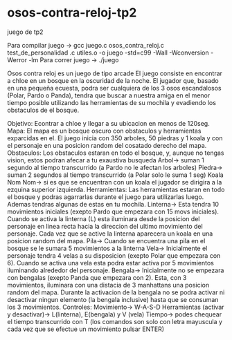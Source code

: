 # osos-contra-reloj-tp2
juego de tp2

Para compilar juego -> gcc juego.c osos_contra_reloj.c test_de_personalidad .c utiles.o -o juego -std=c99 -Wall -Wconversion
-Werror -lm
Para correr juego -> ./juego

Osos contra reloj es un juego de tipo arcade
El juego consiste en encontrar a chloe en un bosque en la oscuridad de la noche. El jugador que, basado en una pequeña ecuesta, podra ser cualquiera de los 3 osos escandalosos (Polar, Pardo o Panda), tendra que buscar a nuestra amiga en el menor tiempo posible utilizando las herramientas de su mochila y evadiendo los obstaculos de el bosque.

Objetivo: Econtrar a chloe y llegar a su ubicacion en menos de 120seg.
Mapa: El mapa es un bosque oscuro con obstaculos y herramientas exparcidas en el. El juego inicia con 350 arboles, 50 piedras y 1 koala y con el personaje en
una posicion random del cosatado derecho del mapa.
Obstaculos: Los obstaculos estaran en todo el bosque, y, aunque no tengas vision, estos podran afecar a tu exaustiva busqueda
            Arbol-> suman 1 segundo al tiempo transcurrido (a Pardo no le afectan los arboles)
            Piedra-> suman 2 segundos al tiempo transcurrido (a Polar solo le suma 1 seg)
            Koala Nom Nom-> si es que se encuentran con un koala el jugador se dirigira a la ezquina superior izquierda.
Herramientas: Las herramientas estaran en todo el bosque y podras agarrarlas durante el juego para utilizarlas luego. Ademas tendras algunas de estas en tu mochila.
            Linterna-> Esta tendra 10 movimientos iniciales (exepto Pardo que empezara con 15 movs iniciales). Cuando se activa la linterna (L) esta iluminara desde 
            la posicion del personaje en linea recta hacia la direccion del ultimo movimiento del personaje. Cada vez que se active la linterna aparecera un koala 
            en una posicion random del mapa.
            Pila-> Cuando se encuentra una pila en el bosque se le sumara 5 movimientos a la linterna
            Vela-> Inicialmente el personaje tendra 4 velas a su disposicion (exepto Polar que empezara con 6). Cuando se activa una vela esta podra estar activa 
            por 5 movimientos iluminando alrededor del personaje.
            Bengala-> Inicialmente no se empezara con bengalas (exepto Panda que empezara con 2). Esta, con 3 movimientos, iluminara con una distacia de 3
            manhattans una posicion random del mapa. Durante la activacion de la bengala no se podra activar ni desactivar ningun elemento (la bengala inclusive) 
            hasta que se consuman los 3 movimientos.
Controles: Movimiento-> W-A-S-D
           Herramientas (activar y desactivar)-> L(linterna), E(bengala) y V (vela)
           Tiempo-> podes chequear el tiempo transcurrido con T
           (los comandos son solo con letra mayuscula y cada vez que se efectue un movimiento pulsar ENTER)
